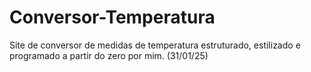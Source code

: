 # Conversor-Temperatura
Site de conversor de medidas de temperatura estruturado, estilizado e programado a partir do zero por mim. (31/01/25)
